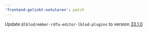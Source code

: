 ```yaml
---
'frontend-gelinkt-notuleren': patch
---
```


Update `@lblod/ember-rdfa-editor-lblod-plugins` to version [33.1.0](https://github.com/lblod/ember-rdfa-editor-lblod-plugins/releases/tag/v33.1.0)
